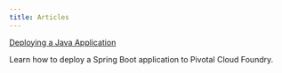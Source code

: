 ```yaml
---
title: Articles
---
```


[Deploying a Java Application](deploy-java/)

Learn how to deploy a Spring Boot application to Pivotal Cloud Foundry.

